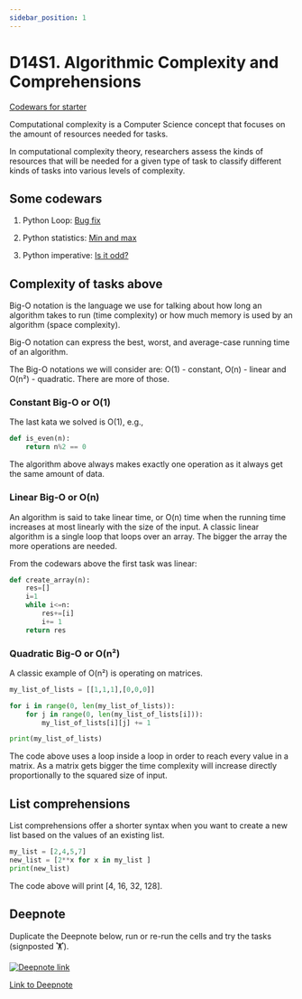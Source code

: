 ```yaml
---
sidebar_position: 1
---
```


# D14S1. Algorithmic Complexity and Comprehensions

[Codewars for starter](https://www.codewars.com/kata/57eadb7ecd143f4c9c0000a3/python)

Computational complexity is a Computer Science concept that focuses on the amount of resources needed for tasks.

In computational complexity theory, researchers assess the kinds of resources that will be needed for a given type of task to classify different kinds of tasks into various levels of complexity.

## Some codewars

1. Python Loop: [Bug fix](https://www.codewars.com/kata/55c28f7304e3eaebef0000da/python)

2. Python statistics: [Min and max](https://www.codewars.com/kata/577a98a6ae28071780000989/python)

3. Python imperative: [Is it odd?](https://www.codewars.com/kata/555a67db74814aa4ee0001b5/python)

## Complexity of tasks above

Big-O notation is the language we use for talking about how long an algorithm takes to run (time complexity) or how much memory is used by an algorithm (space complexity).

Big-O notation can express the best, worst, and average-case running time of an algorithm.

The Big-O notations we will consider are: O(1) - constant, O(n) - linear and O(n²) - quadratic. There are more of those.

### Constant Big-O or O(1)

The last kata we solved is O(1), e.g.,

```python
def is_even(n): 
    return n%2 == 0
```

The algorithm above always makes exactly one operation as it always get the same amount of data.

### Linear Big-O or O(n)

An algorithm is said to take linear time, or O(n) time when the running time increases at most linearly with the size of the input. A classic linear algorithm is a single loop that loops over an array. The bigger the array the more operations are needed.

From the codewars above the first task was linear:

```python
def create_array(n):
    res=[]
    i=1
    while i<=n:
        res+=[i]
        i+= 1
    return res
```

### Quadratic Big-O or O(n²)

A classic example of O(n²) is operating on matrices.

```python
my_list_of_lists = [[1,1,1],[0,0,0]]

for i in range(0, len(my_list_of_lists)):
    for j in range(0, len(my_list_of_lists[i])):
        my_list_of_lists[i][j] += 1

print(my_list_of_lists)
```

The code above uses a loop inside a loop in order to reach every value in a matrix. As a matrix gets bigger the time complexity will increase directly proportionally to the squared size of input.

## List comprehensions

List comprehensions offer a shorter syntax when you want to create a new list based on the values of an existing list.

```python
my_list = [2,4,5,7]
new_list = [2**x for x in my_list ]
print(new_list)
```

The code above will print [4, 16, 32, 128].

## Deepnote

Duplicate the Deepnote below, run or re-run the cells and try the tasks (signposted 🏋️).

[<img
    src="/img/icons/deepnote-logo.svg"
    alt="Deepnote link"
/>](https://deepnote.com/project/complexity-comprehension-6wZMpRdvTuabHuwF__0jkw/%2Fnotebook.ipynb)

[Link to Deepnote](https://deepnote.com/project/complexity-comprehension-6wZMpRdvTuabHuwF__0jkw/%2Fnotebook.ipynb)